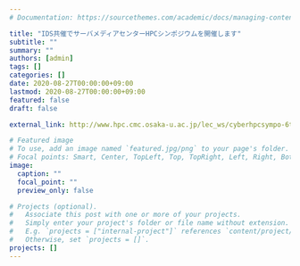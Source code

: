```yaml
---
# Documentation: https://sourcethemes.com/academic/docs/managing-content/

title: "IDS共催でサーバメディアセンターHPCシンポジウムを開催します"
subtitle: ""
summary: ""
authors: [admin]
tags: []
categories: []
date: 2020-08-27T00:00:00+09:00
lastmod: 2020-08-27T00:00:00+09:00
featured: false
draft: false

external_link: http://www.hpc.cmc.osaka-u.ac.jp/lec_ws/cyberhpcsympo-6th-online/

# Featured image
# To use, add an image named `featured.jpg/png` to your page's folder.
# Focal points: Smart, Center, TopLeft, Top, TopRight, Left, Right, BottomLeft, Bottom, BottomRight.
image:
  caption: ""
  focal_point: ""
  preview_only: false

# Projects (optional).
#   Associate this post with one or more of your projects.
#   Simply enter your project's folder or file name without extension.
#   E.g. `projects = ["internal-project"]` references `content/project/deep-learning/index.md`.
#   Otherwise, set `projects = []`.
projects: []
---
```

